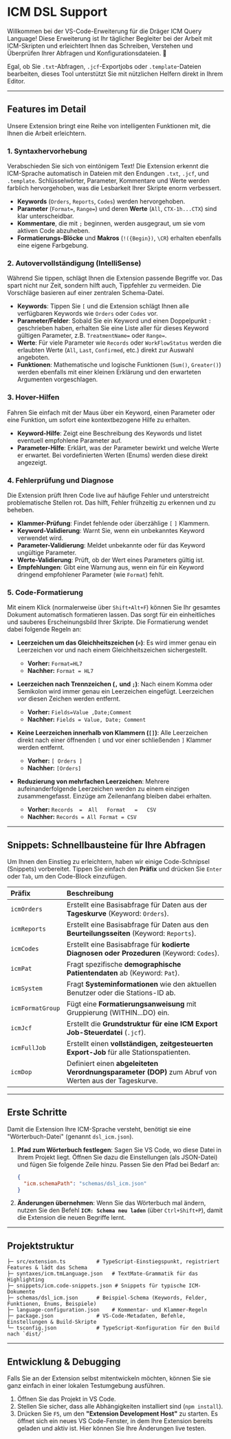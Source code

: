 # ICM DSL Support

Willkommen bei der VS-Code-Erweiterung für die Dräger ICM Query Language! Diese Erweiterung ist Ihr täglicher Begleiter bei der Arbeit mit ICM-Skripten und erleichtert Ihnen das Schreiben, Verstehen und Überprüfen Ihrer Abfragen und Konfigurationsdateien. 🚀

Egal, ob Sie `.txt`-Abfragen, `.jcf`-Exportjobs oder `.template`-Dateien bearbeiten, dieses Tool unterstützt Sie mit nützlichen Helfern direkt in Ihrem Editor.

---

## Features im Detail

Unsere Extension bringt eine Reihe von intelligenten Funktionen mit, die Ihnen die Arbeit erleichtern.

### 1. Syntaxhervorhebung

Verabschieden Sie sich von eintönigem Text! Die Extension erkennt die ICM-Sprache automatisch in Dateien mit den Endungen `.txt`, `.jcf`, und `.template`. Schlüsselwörter, Parameter, Kommentare und Werte werden farblich hervorgehoben, was die Lesbarkeit Ihrer Skripte enorm verbessert.

* **Keywords** (`Orders`, `Reports`, `Codes`) werden hervorgehoben.
* **Parameter** (`Format=`, `Range=`) und deren **Werte** (`All`, `CTX-1h...CTX`) sind klar unterscheidbar.
* **Kommentare**, die mit `;` beginnen, werden ausgegraut, um sie vom aktiven Code abzuheben.
* **Formatierungs-Blöcke** und **Makros** (`!({Begin})`, `\CR`) erhalten ebenfalls eine eigene Farbgebung.

### 2. Autovervollständigung (IntelliSense)

Während Sie tippen, schlägt Ihnen die Extension passende Begriffe vor. Das spart nicht nur Zeit, sondern hilft auch, Tippfehler zu vermeiden. Die Vorschläge basieren auf einer zentralen Schema-Datei.

* **Keywords**: Tippen Sie `[` und die Extension schlägt Ihnen alle verfügbaren Keywords wie `Orders` oder `Codes` vor.
* **Parameter/Felder**: Sobald Sie ein Keyword und einen Doppelpunkt `:` geschrieben haben, erhalten Sie eine Liste aller für dieses Keyword gültigen Parameter, z.B. `TreatmentName=` oder `Range=`.
* **Werte**: Für viele Parameter wie `Records` oder `WorkFlowStatus` werden die erlaubten Werte (`All`, `Last`, `Confirmed`, etc.) direkt zur Auswahl angeboten.
* **Funktionen**: Mathematische und logische Funktionen (`Sum()`, `Greater()`) werden ebenfalls mit einer kleinen Erklärung und den erwarteten Argumenten vorgeschlagen.

### 3. Hover-Hilfen

Fahren Sie einfach mit der Maus über ein Keyword, einen Parameter oder eine Funktion, um sofort eine kontextbezogene Hilfe zu erhalten.

* **Keyword-Hilfe**: Zeigt eine Beschreibung des Keywords und listet eventuell empfohlene Parameter auf.
* **Parameter-Hilfe**: Erklärt, was der Parameter bewirkt und welche Werte er erwartet. Bei vordefinierten Werten (Enums) werden diese direkt angezeigt.

### 4. Fehlerprüfung und Diagnose

Die Extension prüft Ihren Code live auf häufige Fehler und unterstreicht problematische Stellen rot. Das hilft, Fehler frühzeitig zu erkennen und zu beheben.

* **Klammer-Prüfung**: Findet fehlende oder überzählige `[` `]` Klammern.
* **Keyword-Validierung**: Warnt Sie, wenn ein unbekanntes Keyword verwendet wird.
* **Parameter-Validierung**: Meldet unbekannte oder für das Keyword ungültige Parameter.
* **Werte-Validierung**: Prüft, ob der Wert eines Parameters gültig ist.
* **Empfehlungen**: Gibt eine Warnung aus, wenn ein für ein Keyword dringend empfohlener Parameter (wie `Format`) fehlt.

### 5. Code-Formatierung

Mit einem Klick (normalerweise über `Shift+Alt+F`) können Sie Ihr gesamtes Dokument automatisch formatieren lassen. Das sorgt für ein einheitliches und sauberes Erscheinungsbild Ihrer Skripte. Die Formatierung wendet dabei folgende Regeln an:

* **Leerzeichen um das Gleichheitszeichen (`=`)**: Es wird immer genau ein Leerzeichen vor und nach einem Gleichheitszeichen sichergestellt.
    * **Vorher:** `Format=HL7`
    * **Nachher:** `Format = HL7`

* **Leerzeichen nach Trennzeichen (`,` und `;`)**: Nach einem Komma oder Semikolon wird immer genau ein Leerzeichen eingefügt. Leerzeichen *vor* diesen Zeichen werden entfernt.
    * **Vorher:** `Fields=Value ,Date;Comment`
    * **Nachher:** `Fields = Value, Date; Comment`

* **Keine Leerzeichen innerhalb von Klammern (`[]`)**: Alle Leerzeichen direkt nach einer öffnenden `[` und vor einer schließenden `]` Klammer werden entfernt.
    * **Vorher:** `[ Orders ]`
    * **Nachher:** `[Orders]`

* **Reduzierung von mehrfachen Leerzeichen**: Mehrere aufeinanderfolgende Leerzeichen werden zu einem einzigen zusammengefasst. Einzüge am Zeilenanfang bleiben dabei erhalten.
    * **Vorher:** `Records  =  All   Format   =   CSV`
    * **Nachher:** `Records = All Format = CSV`

---

## Snippets: Schnellbausteine für Ihre Abfragen

Um Ihnen den Einstieg zu erleichtern, haben wir einige Code-Schnipsel (Snippets) vorbereitet. Tippen Sie einfach den **Präfix** und drücken Sie `Enter` oder `Tab`, um den Code-Block einzufügen.

| Präfix     | Beschreibung                                                                               |
| :--------- | :----------------------------------------------------------------------------------------- |
| `icmOrders`  | Erstellt eine Basisabfrage für Daten aus der **Tageskurve** (Keyword: `Orders`).             |
| `icmReports` | Erstellt eine Basisabfrage für Daten aus den **Beurteilungsseiten** (Keyword: `Reports`).    |
| `icmCodes`   | Erstellt eine Basisabfrage für **kodierte Diagnosen oder Prozeduren** (Keyword: `Codes`).    |
| `icmPat`     | Fragt spezifische **demographische Patientendaten** ab (Keyword: `Pat`).                    |
| `icmSystem`  | Fragt **Systeminformationen** wie den aktuellen Benutzer oder die Stations-ID ab.            |
| `icmFormatGroup`| Fügt eine **Formatierungsanweisung** mit Gruppierung (WITHIN...DO) ein.            |
| `icmJcf`     | Erstellt die **Grundstruktur für eine ICM Export Job-Steuerdatei** (`.jcf`).                 |
| `icmFullJob` | Erstellt einen **vollständigen, zeitgesteuerten Export-Job** für alle Stationspatienten.     |
| `icmDop`     | Definiert einen **abgeleiteten Verordnungsparameter (DOP)** zum Abruf von Werten aus der Tageskurve. |

---

## Erste Schritte

Damit die Extension Ihre ICM-Sprache versteht, benötigt sie eine "Wörterbuch-Datei" (genannt `dsl_icm.json`).

1.  **Pfad zum Wörterbuch festlegen**: Sagen Sie VS Code, wo diese Datei in Ihrem Projekt liegt. Öffnen Sie dazu die Einstellungen (als JSON-Datei) und fügen Sie folgende Zeile hinzu. Passen Sie den Pfad bei Bedarf an:
    ```json
    {
      "icm.schemaPath": "schemas/dsl_icm.json"
    }
    ```
2.  **Änderungen übernehmen**: Wenn Sie das Wörterbuch mal ändern, nutzen Sie den Befehl **`ICM: Schema neu laden`** (über `Ctrl+Shift+P`), damit die Extension die neuen Begriffe lernt.

---

## Projektstruktur

```
├─ src/extension.ts          # TypeScript-Einstiegspunkt, registriert Features & lädt das Schema
├─ syntaxes/icm.tmLanguage.json   # TextMate-Grammatik für das Highlighting
├─ snippets/icm.code-snippets.json # Snippets für typische ICM-Dokumente
├─ schemas/dsl_icm.json      # Beispiel-Schema (Keywords, Felder, Funktionen, Enums, Beispiele)
├─ language-configuration.json    # Kommentar- und Klammer-Regeln
├─ package.json              # VS-Code-Metadaten, Befehle, Einstellungen & Build-Skripte
└─ tsconfig.json             # TypeScript-Konfiguration für den Build nach `dist/`
```

---

## Entwicklung & Debugging

Falls Sie an der Extension selbst mitentwickeln möchten, können Sie sie ganz einfach in einer lokalen Testumgebung ausführen.

1.  Öffnen Sie das Projekt in VS Code.
2.  Stellen Sie sicher, dass alle Abhängigkeiten installiert sind (`npm install`).
3.  Drücken Sie `F5`, um den **"Extension Development Host"** zu starten. Es öffnet sich ein neues VS Code-Fenster, in dem Ihre Extension bereits geladen und aktiv ist. Hier können Sie Ihre Änderungen live testen.